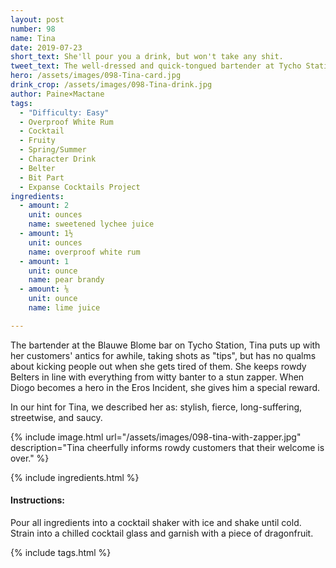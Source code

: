 ```yaml
---
layout: post
number: 98
name: Tina
date: 2019-07-23
short_text: She'll pour you a drink, but won't take any shit.
tweet_text: The well-dressed and quick-tongued bartender at Tycho Station's Blauwe Blome, where many of the Roci crew and their associates go for fun.
hero: /assets/images/098-Tina-card.jpg
drink_crop: /assets/images/098-Tina-drink.jpg
author: Paine×Mactane
tags:
  - "Difficulty: Easy"
  - Overproof White Rum
  - Cocktail
  - Fruity
  - Spring/Summer
  - Character Drink
  - Belter
  - Bit Part
  - Expanse Cocktails Project
ingredients:
  - amount: 2
    unit: ounces
    name: sweetened lychee juice
  - amount: 1½
    unit: ounces
    name: overproof white rum
  - amount: 1
    unit: ounce
    name: pear brandy
  - amount: ⅛
    unit: ounce
    name: lime juice

---
```


The bartender at the Blauwe Blome bar on Tycho Station, Tina puts up with her customers' antics for awhile, taking shots as "tips", but has no qualms about kicking people out when she gets tired of them. She keeps rowdy Belters in line with everything from witty banter to a stun zapper. When Diogo becomes a hero in the Eros Incident, she gives him a special reward.

In our hint for Tina, we described her as: stylish, fierce, long-suffering, streetwise, and saucy.

{% include image.html url="/assets/images/098-tina-with-zapper.jpg" description="Tina cheerfully informs rowdy customers that their welcome is over." %}



{% include ingredients.html %}

#### Instructions:

Pour all ingredients into a cocktail shaker with ice and shake until cold. Strain into a chilled cocktail glass and garnish with a piece of dragonfruit.

{% include tags.html %}
